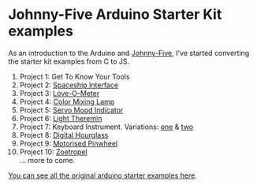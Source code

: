 # Johnny-Five Arduino Starter Kit examples

As an introduction to the Arduino and [Johnny-Five](https://github.com/rwaldron/johnny-five), I've started converting the starter kit examples from C to JS.

1. Project 1: Get To Know Your Tools
2. Project 2: [Spaceship Interface](./spaceship-interface.js)
3. Project 3: [Love-O-Meter](./love-o-meter.js)
4. Project 4: [Color Mixing Lamp](color-mixing-lamp.js)
5. Project 5: [Servo Mood Indicator](./mood-indicator.js)
6. Project 6: [Light Theremin](./light-theremin.js)
7. Project 7: Keyboard Instrument. Variations: [ one](./keyboard-instrument-1.js) & [ two](./keyboard-instrument-2.js)
8. Project 8: [Digital Hourglass](./digital-hourglass.js)
9. Project 9: [Motorised Pinwheel](./motorised-pinwheel.js)
10. Project 10: [Zoetropel](./zoetrope.js)  
... more to come.

[You can see all the original arduino starter examples here](https://github.com/arduino/Arduino/tree/master/build/shared/examples/10.StarterKit).

